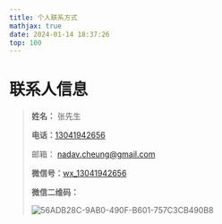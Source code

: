 ```yaml
---
title: 个人联系方式
mathjax: true
date: 2024-01-14 18:37:26
top: 100
---
```


# 联系人信息



> **姓名：** 张先生
>
> **电话：**[13041942656](tel://13041942656)
>
> 邮箱： [nadav.cheung@gmail.com](mailto://nadav.cheung@gmail.com)
>
> **微信号：**[wx_13041942656](weixin://)
>
> **微信二维码：**
>
> ![56ADB28C-9AB0-490F-B601-757C3CB490B8](https://cdn.nadav.com.cn/gh/nadav-cheung/img-repo/hexo-blog/202505212145396.jpeg)



